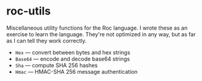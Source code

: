 # roc-utils

Miscellaneous utility functions for the Roc language. I wrote these as an exercise to learn the language. They're not optimized in any way, but as far as I can tell they work correctly.

* `Hex` — convert between bytes and hex strings
* `Base64` — encode and decode base64 strings
* `Sha` — compute SHA 256 hashes
* `Hmac` — HMAC-SHA 256 message authentication
